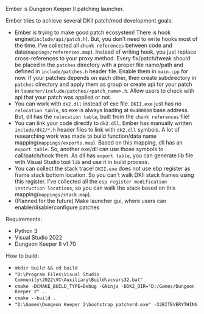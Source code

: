 Ember is Dungeon Keeper II patching launcher.

Ember tries to achieve several DKII patch/mod development goals:
- Ember is trying to make good patch ecosystem! There is hook engine(`include/api/patch.h`).
But, you don't need to write hooks most of the time. I've collected all `chunk references` between code and data(`mappings/references.map`).
Instead of writing hook, you just replace cross-references to your proxy method.
Every fix/patch/tweak should be placed in the `patches` directory with a proper file name/path and defined in `include/patches.h` header file. Enable them in `main.cpp` for now.
If your patches depends on each other, then create subdirectory in `patches` directory and apply them as group or create api for your patch in `launcher/include/patches/<patch_name>.h`.
Allow users to check with api that your patch was applied or not.
- You can work with `dk2.dll` instead of exe file. `DKII.exe` just has no `relocation table`, so exe is always loading at `0x400000` base address.
But, dll has the `relocation table`, built from the `chunk references` file!
- You can link your code directly to `dk2.dll`. Ember has manually written `include/dk2/*.h` header files to link with `dk2.dll` symbols.
A lot of researching work was made to build function/data name mapping(`mappings/exports.map`).
Based on this mapping, dll has an `export table`. So, another exe/dll can use those symbols to call/patch/hook them.
As dll has `export table`, you can generate lib file with Visual Studio tool `lib` and use it in build process.
- You can collect the stack trace! `DKII.exe` does not use ebp register as frame stack bottom location. So you can't walk DKII stack frames using this register.
I've collected all the `esp register modification instruction locations`, so you can walk the stack based on this mapping(`mappings/stack.map`).
- (Planned for the future) Make launcher gui, where users can enable/disable/configure patches

Requirements:
- Python 3
- Visual Studio 2022
- Dungeon Keeper II v1.70

How to build:
- `mkdir build && cd build`
- `"D:\Program Files\Visual Studio Community\2022\VC\Auxiliary\Build\vcvars32.bat"`
- `cmake -DCMAKE_BUILD_TYPE=Debug -GNinja -DDK2_DIR="D:/Games/Dungeon Keeper 2" ..`
- `cmake --build .`
- `"D:\Games\Dungeon Keeper 2\bootstrap_patcherd.exe" -32BITEVERYTHING`
